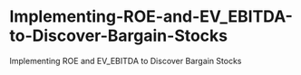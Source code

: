 # Implementing-ROE-and-EV_EBITDA-to-Discover-Bargain-Stocks
Implementing ROE and EV_EBITDA to Discover Bargain Stocks
